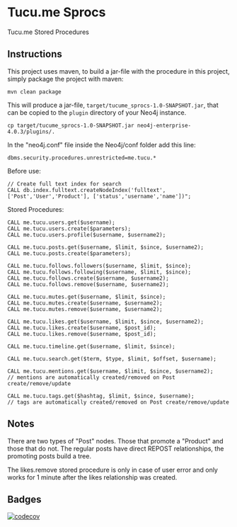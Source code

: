 # Tucu.me Sprocs
Tucu.me Stored Procedures

Instructions
------------ 

This project uses maven, to build a jar-file with the procedure in this
project, simply package the project with maven:

    mvn clean package

This will produce a jar-file, `target/tucume_sprocs-1.0-SNAPSHOT.jar`,
that can be copied to the `plugin` directory of your Neo4j instance.

    cp target/tucume_sprocs-1.0-SNAPSHOT.jar neo4j-enterprise-4.0.3/plugins/.
    
In the "neo4j.conf" file inside the Neo4j/conf folder add this line:

    dbms.security.procedures.unrestricted=me.tucu.*

Before use:

    // Create full text index for search
    CALL db.index.fulltext.createNodeIndex('fulltext', ['Post','User','Product'], ['status','username','name'])";


Stored Procedures:

    CALL me.tucu.users.get($username);
    CALL me.tucu.users.create($parameters);
    CALL me.tucu.users.profile($username, $username2);
    
    CALL me.tucu.posts.get($username, $limit, $since, $username2);
    CALL me.tucu.posts.create($parameters);
    
    CALL me.tucu.follows.followers($username, $limit, $since);
    CALL me.tucu.follows.following($username, $limit, $since);
    CALL me.tucu.follows.create($username, $username2);
    CALL me.tucu.follows.remove($username, $username2);
    
    CALL me.tucu.mutes.get($username, $limit, $since);
    CALL me.tucu.mutes.create($username, $username2);
    CALL me.tucu.mutes.remove($username, $username2);
    
    CALL me.tucu.likes.get($username, $limit, $since, $username2);
    CALL me.tucu.likes.create($username, $post_id);
    CALL me.tucu.likes.remove($username, $post_id);
    
    CALL me.tucu.timeline.get($username, $limit, $since);
    
    CALL me.tucu.search.get($term, $type, $limit, $offset, $username);
    
    CALL me.tucu.mentions.get($username, $limit, $since, $username2);
    // mentions are automatically created/removed on Post create/remove/update
    
    CALL me.tucu.tags.get($hashtag, $limit, $since, $username);
    // tags are automatically created/removed on Post create/remove/update

Notes
------
     
There are two types of "Post" nodes. Those that promote a "Product" and those that do not. 
The regular posts have direct REPOST relationships, the promoting posts build a tree.        

The likes.remove stored procedure is only in case of user error and only works for 1 minute 
after the likes relationship was created.

Badges
------

[![codecov](https://codecov.io/gh/maxdemarzi/tucume_sprocs/branch/master/graph/badge.svg)](https://codecov.io/gh/maxdemarzi/tucume_sprocs)